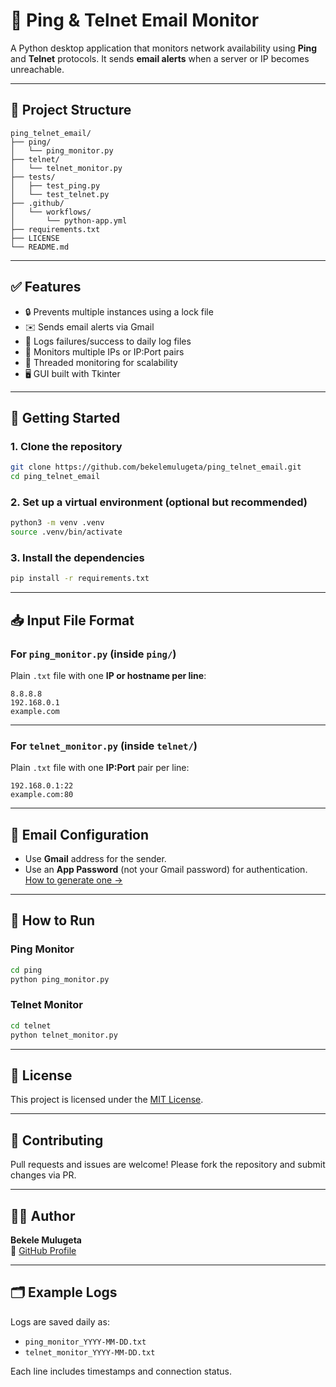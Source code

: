 
# 📡 Ping & Telnet Email Monitor

A Python desktop application that monitors network availability using **Ping** and **Telnet** protocols. It sends **email alerts** when a server or IP becomes unreachable.

---

## 📁 Project Structure

```
ping_telnet_email/
├── ping/
│   └── ping_monitor.py
├── telnet/
│   └── telnet_monitor.py
├── tests/
│   ├── test_ping.py
│   └── test_telnet.py
├── .github/
│   └── workflows/
│       └── python-app.yml
├── requirements.txt
├── LICENSE
└── README.md

```

---

## ✅ Features

- 🔒 Prevents multiple instances using a lock file
- ✉️ Sends email alerts via Gmail
- 💾 Logs failures/success to daily log files
- 🔁 Monitors multiple IPs or IP:Port pairs
- 🧵 Threaded monitoring for scalability
- 🖥️ GUI built with Tkinter

---

## 🚀 Getting Started

### 1. Clone the repository

```bash
git clone https://github.com/bekelemulugeta/ping_telnet_email.git
cd ping_telnet_email
```

### 2. Set up a virtual environment (optional but recommended)

```bash
python3 -m venv .venv
source .venv/bin/activate
```

### 3. Install the dependencies

```bash
pip install -r requirements.txt
```

---

## 📥 Input File Format

### For `ping_monitor.py` (inside `ping/`)

Plain `.txt` file with one **IP or hostname per line**:

```
8.8.8.8
192.168.0.1
example.com
```

---

### For `telnet_monitor.py` (inside `telnet/`)

Plain `.txt` file with one **IP:Port** pair per line:

```
192.168.0.1:22
example.com:80
```

---

## 📧 Email Configuration

- Use **Gmail** address for the sender.
- Use an **App Password** (not your Gmail password) for authentication.  
  [How to generate one →](https://support.google.com/accounts/answer/185833)

---

## 📝 How to Run

### Ping Monitor

```bash
cd ping
python ping_monitor.py
```

### Telnet Monitor

```bash
cd telnet
python telnet_monitor.py
```

---

## 📜 License

This project is licensed under the [MIT License](LICENSE).

---

## 🤝 Contributing

Pull requests and issues are welcome! Please fork the repository and submit changes via PR.

---

## 👨‍💻 Author

**Bekele Mulugeta**  
🔗 [GitHub Profile](https://github.com/bekelemulugeta)

---

## 🗂️ Example Logs

Logs are saved daily as:

- `ping_monitor_YYYY-MM-DD.txt`
- `telnet_monitor_YYYY-MM-DD.txt`

Each line includes timestamps and connection status.